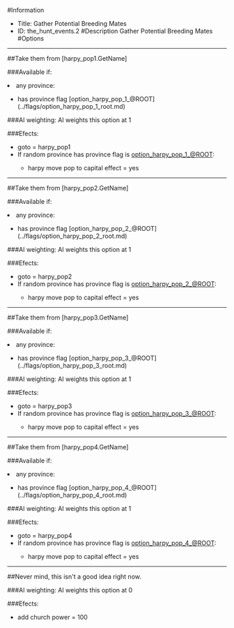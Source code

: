 #Information
 - Title: Gather Potential Breeding Mates
 - ID: the_hunt_events.2
#Description
Gather Potential Breeding Mates
#Options

___
##Take them from [harpy_pop1.GetName]

###Available if:
<li>any province:</li><ul><li>has province flag [option_harpy_pop_1_@ROOT](../flags/option_harpy_pop_1_root.md)</li></ul>

###AI weighting:
AI weights this option at 1


###Efects:<ul><li>goto = harpy_pop1</li><li>If random province has province flag is [option_harpy_pop_1_@ROOT](../flags/option_harpy_pop_1_root.md):</li><ul><li>harpy move pop to capital effect = yes</li></ul></ul>

___
##Take them from [harpy_pop2.GetName]

###Available if:
<li>any province:</li><ul><li>has province flag [option_harpy_pop_2_@ROOT](../flags/option_harpy_pop_2_root.md)</li></ul>

###AI weighting:
AI weights this option at 1


###Efects:<ul><li>goto = harpy_pop2</li><li>If random province has province flag is [option_harpy_pop_2_@ROOT](../flags/option_harpy_pop_2_root.md):</li><ul><li>harpy move pop to capital effect = yes</li></ul></ul>

___
##Take them from [harpy_pop3.GetName]

###Available if:
<li>any province:</li><ul><li>has province flag [option_harpy_pop_3_@ROOT](../flags/option_harpy_pop_3_root.md)</li></ul>

###AI weighting:
AI weights this option at 1


###Efects:<ul><li>goto = harpy_pop3</li><li>If random province has province flag is [option_harpy_pop_3_@ROOT](../flags/option_harpy_pop_3_root.md):</li><ul><li>harpy move pop to capital effect = yes</li></ul></ul>

___
##Take them from [harpy_pop4.GetName]

###Available if:
<li>any province:</li><ul><li>has province flag [option_harpy_pop_4_@ROOT](../flags/option_harpy_pop_4_root.md)</li></ul>

###AI weighting:
AI weights this option at 1


###Efects:<ul><li>goto = harpy_pop4</li><li>If random province has province flag is [option_harpy_pop_4_@ROOT](../flags/option_harpy_pop_4_root.md):</li><ul><li>harpy move pop to capital effect = yes</li></ul></ul>

___
##Never mind, this isn't a good idea right now.

###AI weighting:
AI weights this option at 0


###Efects:<ul><li>add church power = 100</li></ul>
